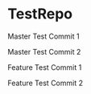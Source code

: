 # TestRepo

Master Test Commit 1

Master Test Commit 2

Feature Test Commit 1

Feature Test Commit 2
